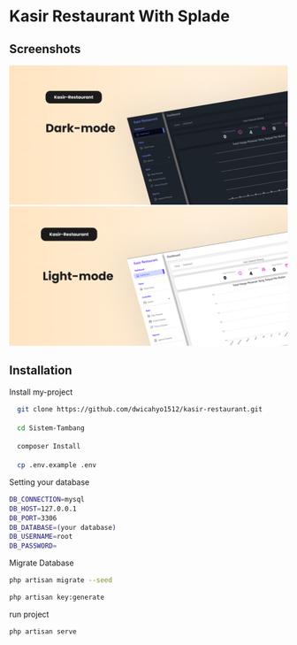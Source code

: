 # Kasir Restaurant With Splade
## Screenshots

![App Screenshot](https://github.com/dwicahyo1512/kasir-restaurant/blob/daisy-ui/dokumen/Cover.png)
![App Screenshot1](https://github.com/dwicahyo1512/kasir-restaurant/blob/daisy-ui/dokumen/Cover-1.png)


## Installation

Install my-project

```bash
  git clone https://github.com/dwicahyo1512/kasir-restaurant.git

  cd Sistem-Tambang

  composer Install

  cp .env.example .env
```

Setting your database
    
 ```bash
DB_CONNECTION=mysql
DB_HOST=127.0.0.1
DB_PORT=3306
DB_DATABASE=(your database)
DB_USERNAME=root
DB_PASSWORD=
```

Migrate Database

```bash
php artisan migrate --seed
```

```bash
php artisan key:generate
```

run project
```bash
php artisan serve
```

